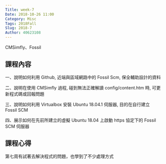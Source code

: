 ```yaml
---
Title: week-7
Date: 2018-10-26 11:00
Category: Misc
Tags: 2018Fall
Slug: 2018-7
Author: 40623108
---
```


CMSimfly、Fossil

<!-- PELICAN_END_SUMMARY -->

課程內容
----
一、說明如何利用 Github, 近端與區域網路中的 Fossil Scm, 保全輔助設計的資料

二、說明在使用 CMSimfly 過程, 碰到無法正確解讀 config/content.htm 時, 可更新程式碼或回報問題

三、說明如何利用 Virtualbox 安裝 Ubuntu 18.04.1 伺服器, 目的在自行建立 Fossil SCM 

四、展示如何在先前所建立的虛擬 Ubuntu 18.04 上啟動 https 協定下的 Fossil SCM 伺服器



課程心得
----
第七周有試著去解決程式的問題，也學到了不少處理方式




